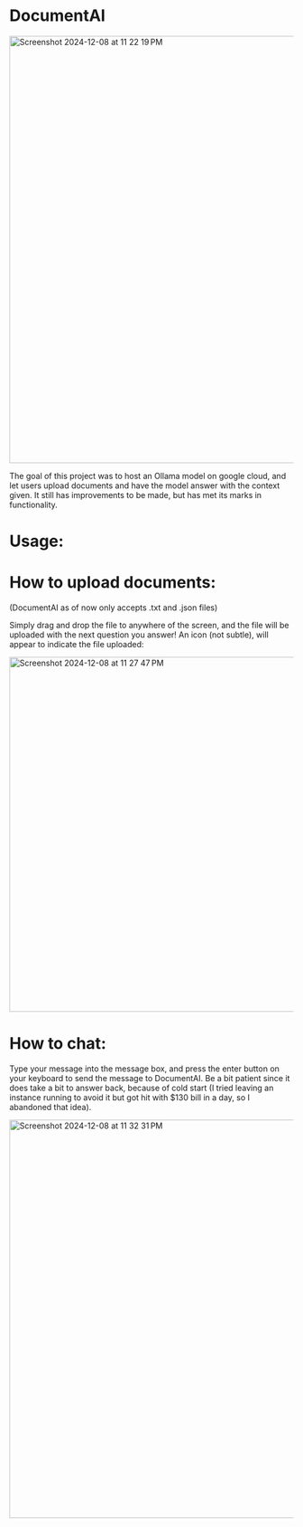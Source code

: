 # DocumentAI

  <img width="756" alt="Screenshot 2024-12-08 at 11 22 19 PM" src="https://github.com/user-attachments/assets/976727d9-8c6e-42a0-bb75-23913694edda">
  
  The goal of this project was to host an Ollama model on google cloud, and let users upload documents and have the model answer with the context given.
  It still has improvements to be made, but has met its marks in functionality.

# Usage:
  # How to upload documents:
   (DocumentAI as of now only accepts .txt and .json files)

   Simply drag and drop the file to anywhere of the screen, and the file will be uploaded with the next question you answer!
   An icon (not subtle), will appear to indicate the file uploaded:
   
   <img width="628" alt="Screenshot 2024-12-08 at 11 27 47 PM" src="https://github.com/user-attachments/assets/c2d56d02-2891-4790-9b78-509927896d89">
   
  # How to chat:
   Type your message into the message box, and press the enter button on your keyboard to send the message to DocumentAI.
   Be a bit patient since it does take a bit to answer back, because of cold start (I tried leaving an instance running to avoid it but got hit with $130 bill in a day, so I abandoned that idea).
   
   <img width="705" alt="Screenshot 2024-12-08 at 11 32 31 PM" src="https://github.com/user-attachments/assets/2719494f-82e2-4487-82a0-462bf5cb2a73">
